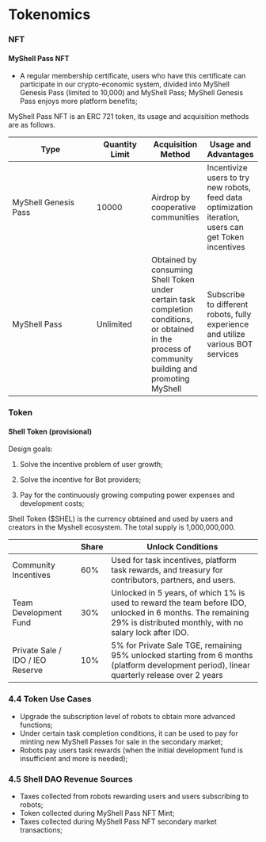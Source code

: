 # Tokenomics

### NFT

#### MyShell Pass NFT

* A regular membership certificate, users who have this certificate can participate in our crypto-economic system, divided into MyShell Genesis Pass (limited to 10,000) and MyShell Pass; MyShell Genesis Pass enjoys more platform benefits;

MyShell Pass NFT is an ERC 721 token, its usage and acquisition methods are as follows.

<table><thead><tr><th width="172">Type</th><th width="99">Quantity Limit</th><th>Acquisition Method</th><th>Usage and Advantages</th></tr></thead><tbody><tr><td>MyShell Genesis Pass</td><td>10000</td><td>Airdrop by cooperative communities</td><td>Incentivize users to try new robots, feed data optimization iteration, users can get Token incentives</td></tr><tr><td>MyShell Pass</td><td>Unlimited</td><td>Obtained by consuming Shell Token under certain task completion conditions, or obtained in the process of community building and promoting MyShell</td><td>Subscribe to different robots, fully experience and utilize various BOT services</td></tr></tbody></table>

### Token

#### Shell Token (provisional)

Design goals:

1. Solve the incentive problem of user growth;

2. Solve the incentive for Bot providers;

3. Pay for the continuously growing computing power expenses and development costs;

Shell Token ($SHEL) is the currency obtained and used by users and creators in the Myshell ecosystem. The total supply is 1,000,000,000.

|                  | Share  | Unlock Conditions                                                |
| ---------------- | --- | --------------------------------------------------- |
| Community Incentives             | 60% | Used for task incentives, platform task rewards, and treasury for contributors, partners, and users.                    |
| Team Development Fund           | 30% | Unlocked in 5 years, of which 1% is used to reward the team before IDO, unlocked in 6 months. The remaining 29% is distributed monthly, with no salary lock after IDO. |
| Private Sale / IDO / IEO Reserve | 10% | 5% for Private Sale TGE, remaining 95% unlocked starting from 6 months (platform development period), linear quarterly release over 2 years             |

### 4.4 Token Use Cases

* Upgrade the subscription level of robots to obtain more advanced functions;
* Under certain task completion conditions, it can be used to pay for minting new MyShell Passes for sale in the secondary market;
* Robots pay users task rewards (when the initial development fund is insufficient and more is needed);

### 4.5 Shell DAO Revenue Sources

* Taxes collected from robots rewarding users and users subscribing to robots;
* Token collected during MyShell Pass NFT Mint;
* Taxes collected during MyShell Pass NFT secondary market transactions;